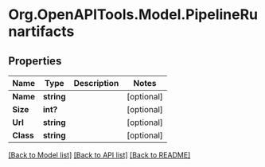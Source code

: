 # Org.OpenAPITools.Model.PipelineRunartifacts

## Properties

Name | Type | Description | Notes
------------ | ------------- | ------------- | -------------
**Name** | **string** |  | [optional] 
**Size** | **int?** |  | [optional] 
**Url** | **string** |  | [optional] 
**Class** | **string** |  | [optional] 

[[Back to Model list]](../README.md#documentation-for-models) [[Back to API list]](../README.md#documentation-for-api-endpoints) [[Back to README]](../README.md)

